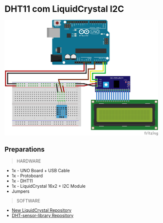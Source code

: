 # DHT11 com LiquidCrystal I2C

![DHT11 and LiquidCrystal I2C Fritzing Project](DHT11_and_LiquidCrystal_I2C.png)

## Preparations

> HARDWARE

- 1x - UNO Board + USB Cable
- 1x - Protoboard
- 1x - DHT11
- 1x - LiquidCrystal 16x2 + I2C Module
- Jumpers

> SOFTWARE

- [New LiquidCrystal Repository](https://bitbucket.org/fmalpartida/new-liquidcrystal/wiki/Home)
- [DHT-sensor-library Repository](https://github.com/adafruit/DHT-sensor-library)
